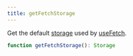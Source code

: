 ```yaml
---
title: getFetchStorage
---
```


Get the default [storage](storage.md) used by [useFetch](use-fetch.md).

```typescript
function getFetchStorage(): Storage
```
